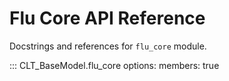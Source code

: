# Flu Core API Reference

Docstrings and references for `flu_core` module.

::: CLT_BaseModel.flu_core
	options:
	      members: true
